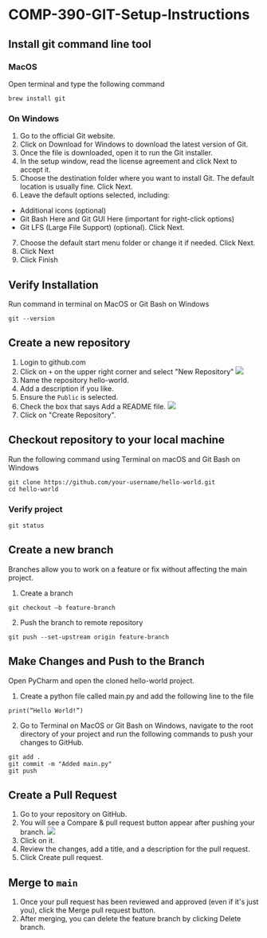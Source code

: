 # COMP-390-GIT-Setup-Instructions

## Install git command line tool
### MacOS 
Open terminal and type the following command 
```
brew install git
```
### On Windows 
1. Go to the official Git website. 
2. Click on Download for Windows to download the latest version of Git. 
3. Once the file is downloaded, open it to run the Git installer. 
4. In the setup window, read the license agreement and click Next to accept it. 
5. Choose the destination folder where you want to install Git. The default location is usually fine. Click Next. 
6. Leave the default options selected, including: 
  - Additional icons (optional) 
  - Git Bash Here and Git GUI Here (important for right-click options)
  - Git LFS (Large File Support) (optional). Click Next. 
7. Choose the default start menu folder or change it if needed. Click Next. 
8. Click Next 
9. Click Finish

## Verify Installation
Run command in terminal on MacOS or Git Bash on Windows
```
git --version
```

## Create a new repository
1. Login to github.com
2. Click on `+` on the upper right corner and select "New Repository"
![](https://github.com/ShantalaGaitonde/comp390-git-instructions/blob/main/create-button-location.png?raw=true)
3. Name the repository hello-world.
4. Add a description if you like.
5. Ensure the `Public` is selected.
6. Check the box that says Add a README file.
![](https://github.com/ShantalaGaitonde/comp390-git-instructions/blob/main/create-repository.png?raw=true)
7. Click on "Create Repository".

## Checkout repository to your local machine
Run the following command using Terminal on macOS and Git Bash on Windows
```
git clone https://github.com/your-username/hello-world.git 
cd hello-world
```
### Verify project
```
git status
```

## Create a new branch
Branches allow you to work on a feature or fix without affecting the main project. 

1. Create a branch 
```
git checkout –b feature-branch 
```
2. Push the branch to remote repository
```
git push --set-upstream origin feature-branch
```

## Make Changes and Push to the Branch
Open PyCharm and open the cloned hello-world project. 

1. Create a python file called main.py and add the following line to the file 
```
print(“Hello World!”) 
```
2. Go to Terminal on MacOS or Git Bash on Windows, navigate to the root directory of your project and run the following commands to push your changes to GitHub. 
```
git add . 
git commit -m "Added main.py" 
git push
```

## Create a Pull Request
1. Go to your repository on GitHub. 
2. You will see a Compare & pull request button appear after pushing your branch.
![](https://github.com/ShantalaGaitonde/comp390-git-instructions/blob/main/create-pull-request.png?raw=true)
3. Click on it. 
4. Review the changes, add a title, and a description for the pull request. 
5. Click Create pull request.

## Merge to `main`
1. Once your pull request has been reviewed and approved (even if it's just you), click the Merge pull request button. 
2. After merging, you can delete the feature branch by clicking Delete branch. 
